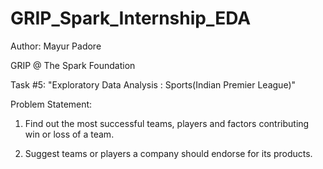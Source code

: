 # GRIP_Spark_Internship_EDA

Author: Mayur Padore

GRIP @ The Spark Foundation

Task #5: "Exploratory Data Analysis : Sports(Indian Premier League)"

Problem Statement:  

  1. Find out the most successful teams, players and factors contributing win or loss of a team.


  2. Suggest teams or players a company should endorse for its products.
